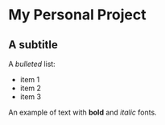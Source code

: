 # My Personal Project

## A subtitle

A *bulleted* list:
- item 1
- item 2
- item 3

An example of text with **bold** and *italic* fonts.  